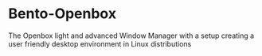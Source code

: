 # Bento-Openbox
The Openbox light and advanced Window Manager with a setup creating a user friendly desktop environment in Linux distributions
